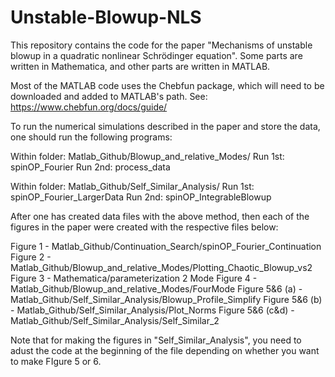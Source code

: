 # Unstable-Blowup-NLS
This repository contains the code for the paper "Mechanisms of unstable blowup in a quadratic nonlinear Schrödinger equation". Some parts are written in Mathematica, and other parts are written in MATLAB. 

Most of the MATLAB code uses the Chebfun package, which will need to be downloaded and added to MATLAB's path. See:
https://www.chebfun.org/docs/guide/

To run the numerical simulations described in the paper and store the data, one should run the following programs:

Within folder:  Matlab_Github/Blowup_and_relative_Modes/
Run 1st: spinOP_Fourier
Run 2nd: process_data

Within folder:  Matlab_Github/Self_Similar_Analysis/
Run 1st: spinOP_Fourier_LargerData
Run 2nd: spinOP_IntegrableBlowup


After one has created data files with the above method, then each of the figures in the paper were created with the respective files below: 

Figure 1 - Matlab_Github/Continuation_Search/spinOP_Fourier_Continuation
Figure 2 - Matlab_Github/Blowup_and_relative_Modes/Plotting_Chaotic_Blowup_vs2
Figure 3 - Mathematica/parameterization 2 Mode
Figure 4 - Matlab_Github/Blowup_and_relative_Modes/FourMode 
Figure 5&6 (a)   - Matlab_Github/Self_Similar_Analysis/Blowup_Profile_Simplify
Figure 5&6 (b)   - Matlab_Github/Self_Similar_Analysis/Plot_Norms
Figure 5&6 (c&d) - Matlab_Github/Self_Similar_Analysis/Self_Similar_2

Note that for making the figures in "Self_Similar_Analysis", you need to adust the code at the beginning of the file depending on whether you want to make FIgure 5 or 6.


